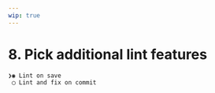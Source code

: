 ```yaml
---
wip: true
---
```


# 8. Pick additional lint features

```bash
❯◉ Lint on save
 ◯ Lint and fix on commit
```
